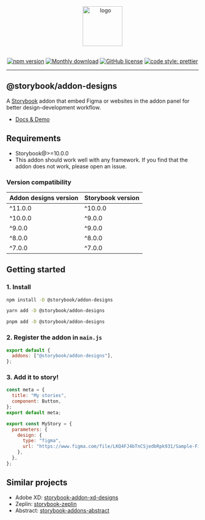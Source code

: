 <div align="center">
  
  <img src="./packages/examples/assets/logo.png" width="104" alt="logo">
  <br/>
  <br/>

[![npm version](https://badge.fury.io/js/@storybook%2Faddon-designs.svg)](https://badge.fury.io/js/@storybook%2Faddon-designs)
[![Monthly download](https://img.shields.io/npm/dm/@storybook/addon-designs.svg)](https://www.npmjs.com/package/@storybook/addon-designs)
[![GitHub license](https://img.shields.io/github/license/storybookjs/addon-designs.svg)](https://github.com/storybookjs/addon-designs/blob/master/LICENSE)
[![code style: prettier](https://img.shields.io/badge/code_style-prettier-ff69b4.svg)](https://github.com/prettier/prettier)

</div>

<hr/>

## @storybook/addon-designs

A [Storybook](https://github.com/storybooks/storybook) addon that embed Figma or websites in the addon panel for better design-development workflow.

- [Docs & Demo](https://storybookjs.github.io/addon-designs)

## Requirements

- Storybook@>=10.0.0
- This addon should work well with any framework. If you find that the addon does not work, please open an issue.

### Version compatibility

| Addon designs version | Storybook version |
| --------------------- | ----------------- |
| ^11.0.0               | ^10.0.0           |
| ^10.0.0               | ^9.0.0            |
| ^9.0.0                | ^9.0.0            |
| ^8.0.0                | ^8.0.0            |
| ^7.0.0                | ^7.0.0            |

## Getting started

### 1. Install

```sh
npm install -D @storybook/addon-designs

yarn add -D @storybook/addon-designs

pnpm add -D @storybook/addon-designs
```

### 2. Register the addon in `main.js`

```js
export default {
  addons: ["@storybook/addon-designs"],
};
```

### 3. Add it to story!

```js
const meta = {
  title: "My stories",
  component: Button,
};
export default meta;

export const MyStory = {
  parameters: {
    design: {
      type: "figma",
      url: "https://www.figma.com/file/LKQ4FJ4bTnCSjedbRpk931/Sample-File",
    },
  },
};
```

## Similar projects

- Adobe XD: [storybook-addon-xd-designs](https://github.com/morgs32/storybook-addon-xd-designs)
- Zeplin: [storybook-zeplin](https://github.com/mertkahyaoglu/storybook-zeplin)
- Abstract: [storybook-addons-abstract](https://github.com/amccloud/storybook-addons-abstract)
